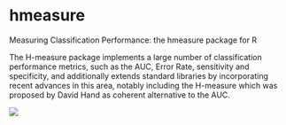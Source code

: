# hmeasure
Measuring Classification Performance: the hmeasure package for R

The H-measure package implements a large number of classification performance metrics, such as the AUC, Error Rate, sensitivity and specificity, and additionally extends standard libraries by incorporating recent advances in this area, notably including the H-measure which was proposed by David Hand as coherent alternative to the AUC. 

[![](https://cranlogs.r-pkg.org/badges/hmeasure)](https://cran.r-project.org/package=hmeasure)
